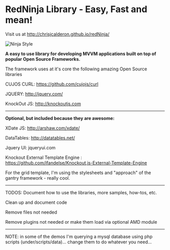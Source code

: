 RedNinja Library - Easy, Fast and mean!
========

Visit us at http://chrisjcalderon.github.io/redNinja/

![Ninja Style](http://www.globalcommunitycloud.com/images/NinjaRed.jpg)

<b>A easy to use library for developing MVVM applications built on top of popular Open Source Frameworks. </b>

The framework uses at it's core the following amazing Open Source libraries

CUJOS CURL:  https://github.com/cujojs/curl

JQUERY: 	 http://jquery.com/ 

KnockOut JS: http://knockoutjs.com

<hr>

<b>Optional, but included because they are awesome:</b>

XDate JS:   http://arshaw.com/xdate/

DataTables: http://datatables.net/

Jquery UI:  jqueryui.com

Knockout External Template Engine : https://github.com/ifandelse/Knockout.js-External-Template-Engine

For the grid template, I'm using the stylesheets and "approach" of the gantry framework - really cool.

<hr>
TODOS:
Document how to use the libraries, more samples, how-tos, etc.

Clean up and document code

Remove files not needed

Remove plugins not needed or make them load via optional AMD module

<hr>
NOTE: in some of the demos I'm querying a mysql database using php scripts (under/scripts/data)... change them
to do whatever you need...
